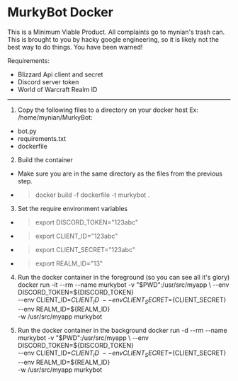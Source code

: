 # MurkyBot Docker
This is a Minimum Viable Product.  All complaints go to mynian's trash can.  
This is brought to you by hacky google engineering, so it is likely not the best way to do things.
You have been warned!

Requirements:
* Blizzard Api client and secret
* Discord server token
* World of Warcraft Realm ID

---

1. Copy the following files to a directory on your docker host Ex: /home/mynian/MurkyBot:
  * bot.py
  * requirements.txt  
  * dockerfile


2. Build the container
  * Make sure you are in the same directory as the files from the previous step.
  * > docker build -f dockerfile -t murkybot .

3. Set the require environment variables  
  * > export DISCORD_TOKEN="123abc"
  * > export CLIENT_ID="123abc"
  * > export CLIENT_SECRET="123abc"
  * > export REALM_ID="13"

4. Run the docker container in the foreground (so you can see all it's glory)
docker run -it --rm --name murkybot -v "$PWD":/usr/src/myapp \
  --env DISCORD_TOKEN=${DISCORD_TOKEN} \
  --env CLIENT_ID=${CLIENT_ID} \
  --env CLIENT_SECRET=${CLIENT_SECRET} \
  --env REALM_ID=${REALM_ID} \
  -w /usr/src/myapp murkybot

5. Run the docker container in the background
docker run -d --rm --name murkybot -v "$PWD":/usr/src/myapp \
  --env DISCORD_TOKEN=${DISCORD_TOKEN} \
  --env CLIENT_ID=${CLIENT_ID} \
  --env CLIENT_SECRET=${CLIENT_SECRET} \
  --env REALM_ID=${REALM_ID} \
  -w /usr/src/myapp murkybot  
